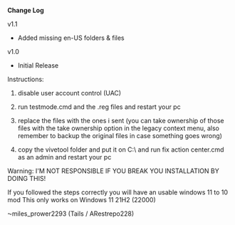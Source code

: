 **Change Log**

v1.1

* Added missing en-US folders & files

v1.0

* Initial Release

Instructions:

1. disable user account control (UAC)

2. run testmode.cmd and the .reg files and restart your pc 

3. replace the files with the ones i sent (you can take ownership of those files with the take ownership option in the legacy context menu, also remember to backup the original files in case something goes wrong)

4. copy the vivetool folder and put it on C:\ and run fix action center.cmd as an admin and restart your pc


Warning:
I'M NOT RESPONSIBLE IF YOU BREAK YOU INSTALLATION BY DOING THIS!


If you followed the steps correctly you will have an usable windows 11 to 10 mod
This only works on Windows 11 21H2 (22000)

⁓miles_prower2293 (Tails / ARestrepo228)
